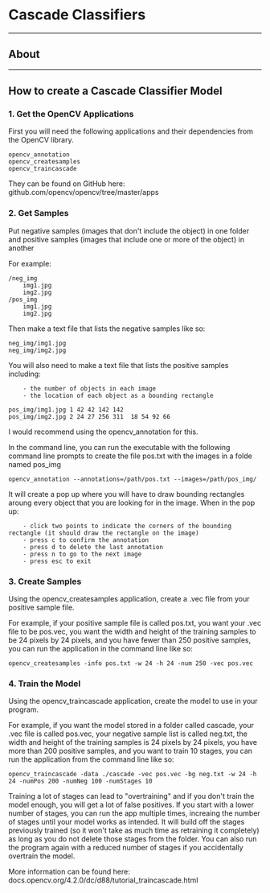 
# Cascade Classifiers
---------------------------------------------------------------------------------
## About

---------------------------------------------------------------------------------
## How to create a Cascade Classifier Model

### 1. Get the OpenCV Applications

First you will need the following applications and their dependencies from the OpenCV library.

    opencv_annotation
    opencv_createsamples
    opencv_traincascade
    
They can be found on GitHub here: github.com/opencv/opencv/tree/master/apps
    
### 2. Get Samples

Put negative samples (images that don't include the object) in one folder and positive samples (images that include one or more of the object) in another

For example:

    /neg_img
        img1.jpg
        img2.jpg
    /pos_img
        img1.jpg
        img2.jpg

Then make a text file that lists the negative samples like so:
    
    neg_img/img1.jpg
    neg_img/img2.jpg
    
You will also need to make a text file that lists the positive samples including:

        - the number of objects in each image
        - the location of each object as a bounding rectangle
        
    pos_img/img1.jpg 1 42 42 142 142
    pos_img/img2.jpg 2 24 27 256 311  18 54 92 66
    
I would recommend using the opencv_annotation for this. 

In the command line, you can run the executable with the following command line prompts to create the file pos.txt with the images in a folde named pos_img

    opencv_annotation --annotations=/path/pos.txt --images=/path/pos_img/
    
It will create a pop up where you will have to draw bounding rectangles aroung every object that you are looking for in the image. When in the pop up:
    
        - click two points to indicate the corners of the bounding rectangle (it should draw the rectangle on the image)
        - press c to confirm the annotation
        - press d to delete the last annotation
        - press n to go to the next image
        - press esc to exit
        
### 3. Create Samples

Using the opencv_createsamples application, create a .vec file from your positive sample file.

For example, if your positive sample file is called pos.txt, you want your .vec file to be pos.vec, you want the width and height of the training samples to be 24 pixels by 24 pixels, and you have fewer than 250 positive samples, you can run the application in the command line like so: 

    opencv_createsamples -info pos.txt -w 24 -h 24 -num 250 -vec pos.vec
    
    
### 4. Train the Model

Using the opencv_traincascade application, create the model to use in your program.

For example, if you want the model stored in a folder called cascade, your .vec file is called pos.vec, your negative sample list is called neg.txt, the width and height of the training samples is 24 pixels by 24 pixels, you have more than 200 positive samples, and you want to train 10 stages, you can run the application from the command line like so:

    opencv_traincascade -data ./cascade -vec pos.vec -bg neg.txt -w 24 -h 24 -numPos 200 -numNeg 100 -numStages 10
    
Training a lot of stages can lead to "overtraining" and if you don't train the model enough, you will get a lot of false positives.
If you start with a lower number of stages, you can run the app multiple times, increaing the number of stages until your model works as intended.
It will build off the stages previously trained (so it won't take as much time as retraining it completely) as long as you do not delete those stages from the folder.
You can also run the program again with a reduced number of stages if you accidentally overtrain the model.
    
More information can be found here: docs.opencv.org/4.2.0/dc/d88/tutorial_traincascade.html
